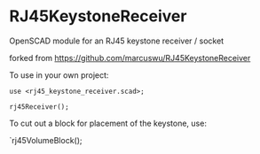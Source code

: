 RJ45KeystoneReceiver
====================

OpenSCAD module for an RJ45 keystone receiver / socket

forked from https://github.com/marcuswu/RJ45KeystoneReceiver

To use in your own project:

```
use <rj45_keystone_receiver.scad>;

rj45Receiver();
```

To cut out a block for placement of the keystone, use:

`rj45VolumeBlock();
